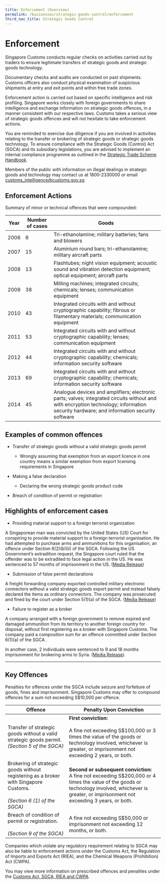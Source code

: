 ```yaml
---
title: Enforcement (Overview)
permalink: /businesses/strategic-goods-control/enforcement
third_nav_title: Strategic Goods Control
---
```



# Enforcement

Singapore Customs conducts regular checks on activities carried out by traders to ensure legitimate transfers of strategic goods and strategic goods technology.

Documentary checks and audits are conducted on past shipments. Customs officers also conduct physical examination of suspicious shipments at entry and exit points and within free trade zones.

Enforcement action is carried out based on specific intelligence and risk profiling. Singapore works closely with foreign governments to share intelligence and exchange information on strategic goods offences, in a manner consistent with our respective laws. Customs takes a serious view of strategic goods offences and will not hesitate to take enforcement actions.

You are reminded to exercise due diligence if you are involved in activities relating to the transfer or brokering of strategic goods or strategic goods technology. To ensure compliance with the Strategic Goods (Control) Act (SGCA) and its subsidiary legislations, you are advised to implement an internal compliance programme as outlined in the  [Strategic Trade Scheme Handbook](https://www.customs.gov.sg/-/media/cus/files/business/strategic-goods-control/strategic-trade-scheme-handbook_wef-from-1-nov-2018.pdf?la=en&hash=D32A18E140F9CBB3CE91C98FE9EB999B660214E7).

Members of the public with information on illegal dealings in strategic goods and technology may contact us at 1800-2330000 or email  [customs_intelligence@customs.gov.sg](mailto:customs_intelligence@customs.gov.sg).

## Enforcement Actions

Summary of minor or technical offences that were compounded:

| Year | Number of cases | Goods |
|---|---|---|
| 2006 | 6 | Tri-ethanolamine; military batteries; fans and blowers| 
| 2007 | 15 | Aluminium round bars; tri-ethanolamine; military aircraft parts |
| 2008 | 13 | Flashtubes; night vision equipment; acoustic sound and  vibration detection equipment; optical equipment; aircraft parts | 
| 2009 | 38 | Milling machines; integrated circuits; chemicals; lenses; communication equipment |
| 2010 | 43 | Integrated circuits with and without cryptographic capability; fibrous or filamentary materials; communication equipment |
| 2011 | 53 | Integrated circuits with and without cryptographic capability; lenses; communication equipment|
| 2012 | 44 | Integrated circuits with and without cryptographic capability; chemicals; information security software |
| 2013 | 69 | Integrated circuits with and without cryptographic capability; chemicals; information security software|
| 2014 | 45 | Analogue devices and amplifiers; electronic parts; valves;   integrated circuits without and with encryption technology; information security hardware; and information security software|

## Examples of common offences

-   Transfer of strategic goods without a valid strategic goods permit
    
    -   Wrongly assuming that exemption from an export licence in one country means a similar exemption from export licensing requirements in Singapore

-   Making a false declaration
    
    -   Declaring the wrong strategic goods product code

-   Breach of condition of permit or registration

## **Highlights of enforcement cases**

-   Providing material support to a foreign terrorist organization

A Singaporean man was convicted by the United States (US) Court for conspiring to provide material support to a foreign terrorist organisation. He had attempted to purchase arms and ammunitions for this organisation, an offence under Section 6(2)(b)(ii) of the SGCA. Following the US Government’s extradition request, the Singapore court ruled that the offender was to be extradited to face legal action in the US. He was sentenced to 57 months of imprisonment in the US. ([Media Release](http://www.fbi.gov/baltimore/press-releases/2010/ba101810a.htm))

-   Submission of false permit declarations

A freight forwarding company exported controlled military electronic connectors without a valid strategic goods export permit and instead falsely declared the items as ordinary connectors. The company was prosecuted and fined by the court under Section 5(1)(a) of the SGCA. ([Media Release](https://www.customs.gov.sg/-/media/cus/files/business/strategic-goods-control/mediarelease_worldfreightagcweb1.pdf?la=en&hash=A53A7F3C03C47CC149CC3762BF0D1A741F6089D2))

-   Failure to register as a broker

A company arranged with a foreign government to remove expired and damaged ammunition from its territory to another foreign country for disposal, without first registering as a broker with Singapore Customs. The company paid a composition sum for an offence committed under Section 6(1)(a) of the SGCA .

In another case, 2 individuals were sentenced to 9 and 18 months imprisonment for brokering arms to Syria. ([Media Release](https://www.customs.gov.sg/-/media/cus/files/business/strategic-goods-control/pressrelease_11oct06.pdf?la=en&hash=BB9413E3350E7EC9DC353369179F65868A867378)).

----

## Key Offences

Penalties for offences under the SGCA include seizure and forfeiture of goods, fines and imprisonment. Singapore Customs may offer to compound offences for a sum not exceeding S$10,000 per offence.

| Offence | Penalty Upon Conviction |
|--|--|
| Transfer of strategic goods without a valid strategic goods permit. <br>  _(Section 5 of the SGCA)_ | **First conviction:** <br><br> A fine not exceeding S$100,000 or 3 times the value of the goods or technology involved, whichever is greater, or imprisonment not exceeding 2 years, or both. |
| Brokering of strategic goods without registering as a broker with Singapore Customs. <br><br> _(Section 6 (1) of the SGCA)_|  **Second or subsequent conviction:** <br> A fine not exceeding S$200,000 or 4 times the value of the goods or technology involved, whichever is greater, or imprisonment not exceeding 3 years, or both. |
| Breach of condition of permit or registration. <br><br> _(Section 9 of the SGCA)_ | A fine not exceeding S$50,000 or imprisonment not exceeding 12 months, or both. |

Companies which violate any regulatory requirement relating to SGCA may also be liable to enforcement actions under the Customs Act, the Regulation of Imports and Exports Act (RIEA), and the Chemical Weapons (Prohibition) Act (CWPA).

You may view more information on prescribed offences and penalties under the  [Customs Act, SGCA, RIEA and CWPA](https://singapore-customs-staging.netlify.app/about-us/acts-and-subsidiary-legislation/customs-act).
